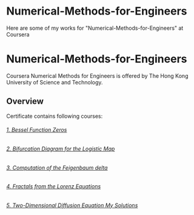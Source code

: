 # Numerical-Methods-for-Engineers
Here are some of my works for "Numerical-Methods-for-Engineers" at Coursera
# **Numerical-Methods-for-Engineers**
Coursera Numerical Methods for Engineers is offered by The Hong Kong University of Science and Technology.
## **Overview**
Certificate contains following courses:
###### [1. Bessel Function Zeros](https://github.com/Serena6688/Numerical-Methods-for-Engineers/blob/main/Bessel%20Function%20Zeros)
###### [2. Bifurcation Diagram for the Logistic Map](https://github.com/Serena6688/Numerical-Methods-for-Engineers/blob/main/Bifurcation%20Diagram%20for%20the%20Logistic%20Map)
###### [3. Computation of the Feigenbaum delta](https://github.com/Serena6688/Numerical-Methods-for-Engineers/blob/main/Computation%20of%20the%20Feigenbaum%20delta)
###### [4. Fractals from the Lorenz Equations](https://github.com/Serena6688/Numerical-Methods-for-Engineers/blob/main/Fractals%20from%20the%20Lorenz%20Equations)
###### [5. Two-Dimensional Diffusion Equation My Solutions](https://github.com/Serena6688/Numerical-Methods-for-Engineers/blob/main/Two-Dimensional%20Diffusion%20Equation%20My%20Solutions)
